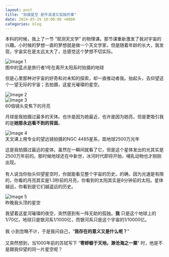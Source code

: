 ```yaml
---
layout: post
title: "拍摄星空 是件浪漫又孤独的事"
date: 2024-05-29 10:00:00 +0000
categories: blog
---
```


本科的时候，我上了一节 “观测天文学” 的物理课。那节课重新激发了我对宇宙的兴趣。小时候的梦想一直的梦想就是做一个天文学家，但是随着年龄的长大，我发现，宇宙实在是太远太大了，总感觉这个梦想不切实际。
<div class="image-container">
  <img src="{{ '/assets/blog_images/0529_01.JPG' | relative_url }}" alt="Image 1">
  <br>
  <div class="caption"> 图中的蓝点是旅行者1号在离开太阳系时拍摄的地球</div>
</div>

但是心里那种对宇宙的好奇和对未知的探索，却一直推动者我。抬起头，去仰望这个一望无际的宇宙；去拍摄，这星光璀璨的星空。
<div class="image-container">
  <img src="{{ '/assets/blog_images/0529_02.JPG' | relative_url }}" alt="Image 2">
</div>
<div class="image-container">
    <img src="{{ '/assets/blog_images/0529_04.JPG' | relative_url }}" alt="Image 3">
    <br>
    <div class="caption">60倍镜头变焦下的月亮</div>
</div>

月球是我拍摄过最多的天体。也许是因为她最近，也许是因为她亮，但是更吸引我的是<b>她那永远看不到的背面</b>。

<div class="image-container">
  <img src="{{ '/assets/blog_images/0529_05.JPG' | relative_url }}" alt="Image 4">
  <br>
  <div class="caption">天文课上用专业的望远镜拍摄的NGC 4485星系，距地球2500万光年</div>
</div>

这是我拍摄过最远的星体。虽然在一瞬间就看了它，但是这个星体发出的光其实是2500万年前的。那时候地球还在中新世，冰河时代即将开始，哺乳动物也才刚刚出现。
<br>
<br>
有人说当你抬头仰望星空时，你就能看见整个宇宙的历史。的确，因为光速是有限的，你看的月亮其实是1.3秒前的月亮，你看到的太阳其实是8分钟前的太阳。星体越远，你看到是它们越遥远的历史。

<div class="image-container">
  <img src="{{ '/assets/blog_images/0529_06.JPG' | relative_url }}" alt="Image 5">
  <br>
  <div class="caption">昨晚我头顶的星空</div>
</div>

我望着这星河璀璨的夜空，突然感到有一阵无助的孤独。<b>我</b> 只是这个地球上的1/70亿，地球只是银河系1/1000亿，而银河系只是这个宇宙的1/10000亿。
<br>
<br>
我 小到忽略不计，于是我问自己，“<b>我存在的意义又是什么呢？</b>”
<br>
<br>
又突然想到，当1000年前的苏轼写下 “<b>寄蜉蝣于天地，渺沧海之一粟</b>” 时，他是不是跟我仰望的同一片星空呢？